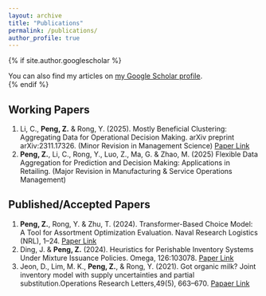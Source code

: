 ```yaml
---
layout: archive
title: "Publications"
permalink: /publications/
author_profile: true
---
```


{% if site.author.googlescholar %}
  <div class="wordwrap">You can also find my articles on <a href="{{site.author.googlescholar}}">my Google Scholar profile</a>.</div>
{% endif %}


Working Papers
------
1. Li, C., **Peng, Z.** & Rong, Y. (2025). Mostly Beneficial Clustering: Aggregating Data for Operational Decision Making. arXiv preprint arXiv:2311.17326. (Minor Revision in Management Science) [Paper Link](https://arxiv.org/abs/2311.17326)
2. **Peng, Z.**, Li, C., Rong, Y., Luo, Z., Ma, G. \& Zhao, M. (2025) Flexible Data Aggregation for Prediction and Decision Making: Applications in Retailing. (Major Revision in Manufacturing \& Service Operations Management)


Published/Accepted Papers
------
1. **Peng, Z.**, Rong, Y. & Zhu, T. (2024). Transformer-Based Choice Model: A Tool for Assortment Optimization Evaluation. Naval Research Logistics (NRL), 1–24. [Paper Link](https://onlinelibrary.wiley.com/doi/full/10.1002/nav.22183)
2. Ding, J. & **Peng, Z.** (2024). Heuristics for Perishable Inventory Systems Under Mixture Issuance Policies. Omega, 126:103078. [Paper Link](https://www.sciencedirect.com/science/article/pii/S0305048324000458)
3. Jeon, D., Lim, M. K., **Peng, Z.**, & Rong, Y. (2021). Got organic milk? Joint inventory model with supply uncertainties and partial substitution.Operations Research Letters,49(5), 663–670. [Papaer Link](https://www.sciencedirect.com/science/article/pii/S0167637721001139)


